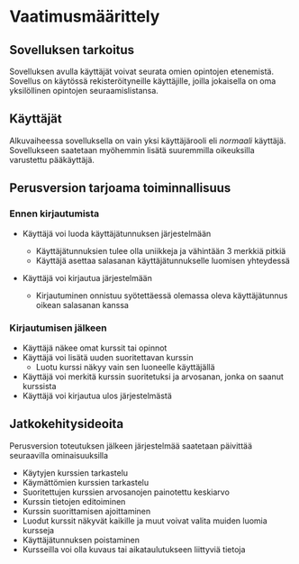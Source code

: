 # Vaatimusmäärittely

## Sovelluksen tarkoitus

Sovelluksen avulla käyttäjät voivat seurata omien opintojen etenemistä. Sovellus on käytössä rekisteröityneille käyttäjille, joilla jokaisella on oma yksilöllinen opintojen seuraamislistansa.

## Käyttäjät
Alkuvaiheessa sovelluksella on vain yksi käyttäjärooli eli *normaali* käyttäjä. Sovellukseen saatetaan myöhemmin lisätä suuremmilla oikeuksilla varustettu pääkäyttäjä.


## Perusversion tarjoama toiminnallisuus

### Ennen kirjautumista
* Käyttäjä voi luoda käyttäjätunnuksen järjestelmään 
  * Käyttäjätunnuksien tulee olla uniikkeja ja vähintään 3 merkkiä pitkiä
  * Käyttäjä asettaa salasanan käyttäjätunnukselle luomisen yhteydessä

* Käyttäjä voi kirjautua järjestelmään
  * Kirjautuminen onnistuu syötettäessä olemassa oleva käyttäjätunnus oikean salasanan kanssa

### Kirjautumisen jälkeen
* Käyttäjä näkee omat kurssit tai opinnot
* Käyttäjä voi lisätä uuden suoritettavan kurssin
  * Luotu kurssi näkyy vain sen luoneelle käyttäjällä
* Käyttäjä voi merkitä kurssin suoritetuksi ja arvosanan, jonka on saanut kurssista
* Käyttäjä voi kirjautua ulos järjestelmästä

## Jatkokehitysideoita
Perusversion toteutuksen jälkeen järjestelmää saatetaan päivittää seuraavilla ominaisuuksilla
* Käytyjen kurssien tarkastelu
* Käymättömien kurssien tarkastelu
* Suoritettujen kurssien arvosanojen painotettu keskiarvo
* Kurssin tietojen editoiminen
* Kurssin suorittamisen ajoittaminen
* Luodut kurssit näkyvät kaikille ja muut voivat valita muiden luomia kursseja
* Käyttäjätunnuksen poistaminen
* Kursseilla voi olla kuvaus tai aikataulutukseen liittyviä tietoja
